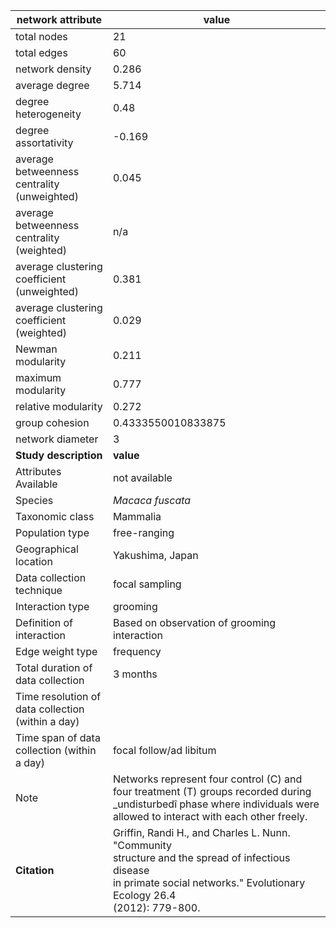 network attribute|value
---|---
total nodes|21
total edges|60
network density|0.286
average degree|5.714
degree heterogeneity|0.48
degree assortativity|-0.169
average betweenness centrality (unweighted)|0.045
average betweenness centrality (weighted)|n/a
average clustering coefficient (unweighted)|0.381
average clustering coefficient (weighted)|0.029
Newman modularity|0.211
maximum modularity|0.777
relative modularity|0.272
group cohesion|0.4333550010833875
network diameter|3
**Study description**|**value**
Attributes Available|not available
Species|*Macaca fuscata*
Taxonomic class|Mammalia
Population type|free-ranging
Geographical location|Yakushima, Japan
Data collection technique|focal sampling
Interaction type|grooming
Definition of interaction|Based on observation of grooming interaction
Edge weight type|frequency
Total duration of data collection|3 months
Time resolution of data collection (within a day)|
Time span of data collection (within a day)|focal follow/ad libitum
Note|Networks represent four control (C)  and four treatment (T) groups recorded during _undisturbedî phase where individuals were allowed to interact with each other freely.
**Citation** | Griffin, Randi H., and Charles L. Nunn. "Community <br> structure and the spread of infectious disease <br> in primate social networks." Evolutionary Ecology 26.4 <br> (2012): 779-800.